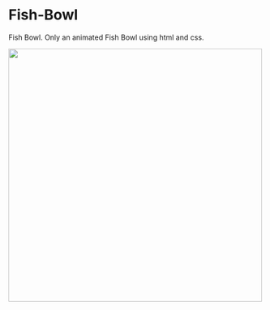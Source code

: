 # Fish-Bowl
Fish Bowl.
Only an animated Fish Bowl using html and css.

<img src="https://user-images.githubusercontent.com/64252451/119337286-456b7880-bcac-11eb-9d77-e6b28183ef2b.png" width="500px"/>
